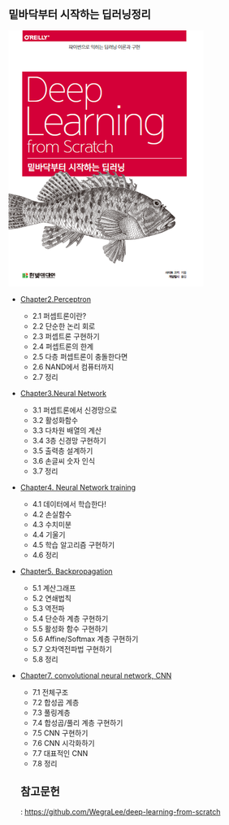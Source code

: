 ## 밑바닥부터 시작하는 딥러닝정리
![](./cover.png)
- [Chapter2.Perceptron](https://www.notion.so/Chapter2-Perceptron-47e2bde2a18245778cbcd0f1fa44037c)
  - 2.1 퍼셉트론이란?
  - 2.2 단순한 논리 회로
  - 2.3 퍼셉트론 구현하기
  - 2.4 퍼셉트론의 한계
  - 2.5 다층 퍼셉트론이 충돌한다면
  - 2.6 NAND에서 컴퓨터까지
  - 2.7 정리
- [Chapter3.Neural Network](https://www.notion.so/Chapter3-Neural-Network-670e67b693cf48b697d46cc19e7b13ed)
  - 3.1 퍼셉트론에서 신경망으로
  - 3.2 활성화함수
  - 3.3 다차원 배열의 계산
  - 3.4 3층 신경망 구현하기
  - 3.5 출력층 설계하기
  - 3.6 손글씨 숫자 인식
  - 3.7 정리
- [Chapter4. Neural Network training](https://www.notion.so/Chapter4-Neural-Network-training-9b68c94350f746b096e83a7cf79cca6e)
  - 4.1 데이터에서 학습한다!
  - 4.2 손실함수
  - 4.3 수치미분
  - 4.4 기울기
  - 4.5 학습 알고리즘 구현하기
  - 4.6 정리
- [Chapter5. Backpropagation](https://www.notion.so/Chapter5-Backpropagation-dcc562f87b0a455da43d0a45c87f1ccc)
  - 5.1 계산그래프
  - 5.2 연쇄법칙
  - 5.3 역전파
  - 5.4 단순하 계층 구현하기
  - 5.5 활성화 함수 구현하기
  - 5.6 Affine/Softmax 계층 구현하기
  - 5.7 오차역전파법 구현하기
  - 5.8 정리
- [Chapter7. convolutional neural network, CNN](https://www.notion.so/Chapter7-convolutional-neural-network-CNN-ea9194d6ce5d4619a3856fff68446739)
  - 7.1 전체구조
  - 7.2 합성곱 계층
  - 7.3 풀링계층
  - 7.4 합성곱/풀리 계층 구현하기
  - 7.5 CNN 구현하기
  - 7.6 CNN 시각화하기
  - 7.7 대표적인 CNN
  - 7.8 정리
  
  ## 참고문헌
  : https://github.com/WegraLee/deep-learning-from-scratch
